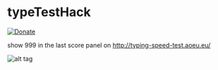 # typeTestHack

[![Donate](https://img.shields.io/badge/Donate-PayPal-green.svg)](https://www.paypal.com/cgi-bin/webscr?cmd=_s-xclick&hosted_button_id=ARVABYAUX3NPC)

show 999 in the last score panel on http://typing-speed-test.aoeu.eu/

![alt tag](https://raw.githubusercontent.com/avramit/typeTestHack/master/screenshot.png)

